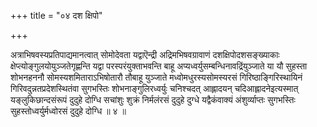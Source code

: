 +++
title = "०४ दश क्षिपो"

+++

अत्राभिषवस्यप्रतिपाद्यमानत्वात् सोमोदेवता यद्वाऎन्द्री अद्रिमभिषवग्रावाणं दशक्षिपोदशसङ्ख्याकाः क्षेप्त्योङ्गुलयोयुञ्जतेगृह्णन्ति यद्वा परस्परंयुक्ताभवन्ति बाहू अप्यध्वर्युसम्बन्धिनावद्रिंयुञ्जाते या यौ सुहस्ता शोभनहननौ सोमस्यशमिताराऽभिषोतारौ तौबाहू युञ्जाते मध्वोमधुरस्यसोमस्यरसं गिरिष्ठाङ्गिरिस्थायिनं गिरिवदुन्नतप्रदेशस्थितंवा सुगभस्तिः शोभनाङ्गुलिरध्वर्युः चनिश्चदत् आह्लादयन् चदिआह्लादनेइत्यस्मात् यङ्लुकिछान्दसंरूपं दुदुहे दोग्धि सचांशुः शुक्रं निर्मलंरसं दुदुहे दुग्धे यद्वैकंवाक्यं अंशुर्व्याप्तः सुगभस्तिः सुहस्तोध्वर्युर्मध्वोरसं दुदुहे दोग्धि ॥ ४ ॥